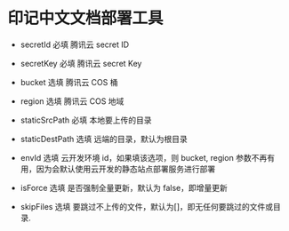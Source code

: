# 印记中文文档部署工具

- secretId
  必填
  腾讯云 secret ID

- secretKey
  必填
  腾讯云 secret Key

- bucket
  选填
  腾讯云 COS 桶

- region
  选填
  腾讯云 COS 地域

- staticSrcPath
  必填
  本地要上传的目录

- staticDestPath
  选填
  远端的目录，默认为根目录

- envId
  选填
  云开发环境 id，如果填该选项，则 bucket, region 参数不再有用，因为会默认使用云开发的静态站点部署服务进行部署

- isForce
  选填
  是否强制全量更新，默认为 false，即增量更新

- skipFiles
  选填
  要跳过不上传的文件，默认为[]，即无任何要跳过的文件或目录.
